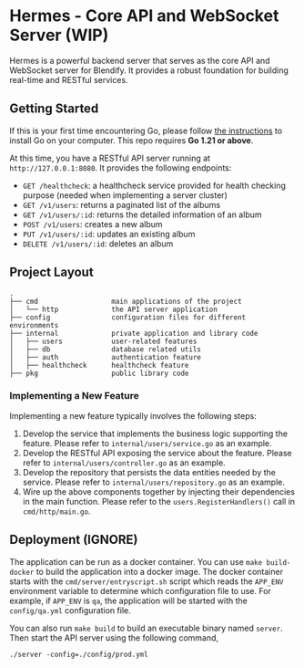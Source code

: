 # Hermes - Core API and WebSocket Server (WIP)

Hermes is a powerful backend server that serves as the core API and WebSocket server for Blendify. It provides a robust foundation for building real-time and RESTful services.

## Getting Started

If this is your first time encountering Go, please follow [the instructions](https://golang.org/doc/install) to install Go on your computer. This repo requires **Go 1.21 or above**.

At this time, you have a RESTful API server running at `http://127.0.0.1:8080`. It provides the following endpoints:

* `GET /healthcheck`: a healthcheck service provided for health checking purpose (needed when implementing a server cluster)
* `GET /v1/users`: returns a paginated list of the albums
* `GET /v1/users/:id`: returns the detailed information of an album
* `POST /v1/users`: creates a new album
* `PUT /v1/users/:id`: updates an existing album
* `DELETE /v1/users/:id`: deletes an album

## Project Layout
 
```
.
├── cmd                  main applications of the project
│   └── http             the API server application
├── config               configuration files for different environments
├── internal             private application and library code
│   ├── users            user-related features
│   ├── db               database related utils
│   ├── auth             authentication feature
│   ├── healthcheck      healthcheck feature
├── pkg                  public library code
```

### Implementing a New Feature

Implementing a new feature typically involves the following steps:

1. Develop the service that implements the business logic supporting the feature. Please refer to `internal/users/service.go` as an example.
2. Develop the RESTful API exposing the service about the feature. Please refer to `internal/users/controller.go` as an example.
3. Develop the repository that persists the data entities needed by the service. Please refer to `internal/users/repository.go` as an example.
4. Wire up the above components together by injecting their dependencies in the main function. Please refer to 
   the `users.RegisterHandlers()` call in `cmd/http/main.go`.

## Deployment (IGNORE)

The application can be run as a docker container. You can use `make build-docker` to build the application 
into a docker image. The docker container starts with the `cmd/server/entryscript.sh` script which reads 
the `APP_ENV` environment variable to determine which configuration file to use. For example,
if `APP_ENV` is `qa`, the application will be started with the `config/qa.yml` configuration file.

You can also run `make build` to build an executable binary named `server`. Then start the API server using the following
command,

```shell
./server -config=./config/prod.yml
```

```
